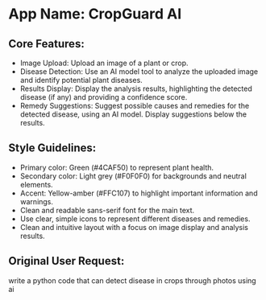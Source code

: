 # **App Name**: CropGuard AI

## Core Features:

- Image Upload: Upload an image of a plant or crop.
- Disease Detection: Use an AI model tool to analyze the uploaded image and identify potential plant diseases.
- Results Display: Display the analysis results, highlighting the detected disease (if any) and providing a confidence score.
- Remedy Suggestions: Suggest possible causes and remedies for the detected disease, using an AI model. Display suggestions below the results.

## Style Guidelines:

- Primary color: Green (#4CAF50) to represent plant health.
- Secondary color: Light grey (#F0F0F0) for backgrounds and neutral elements.
- Accent: Yellow-amber (#FFC107) to highlight important information and warnings.
- Clean and readable sans-serif font for the main text.
- Use clear, simple icons to represent different diseases and remedies.
- Clean and intuitive layout with a focus on image display and analysis results.

## Original User Request:
write a python code that can detect disease in crops through photos using ai
  